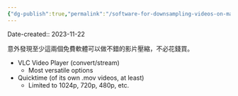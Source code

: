 ```yaml
---
{"dg-publish":true,"permalink":"/software-for-downsampling-videos-on-mac-m3/","noteIcon":"2"}
---
```


Date-created:: 2023-11-22

意外發現至少這兩個免費軟體可以做不錯的影片壓縮，不必花錢買。 

- VLC Video Player (convert/stream)
	- Most versatile options
- Quicktime (of its own .mov videos, at least)
	- Limited to 1024p, 720p, 480p, etc.
